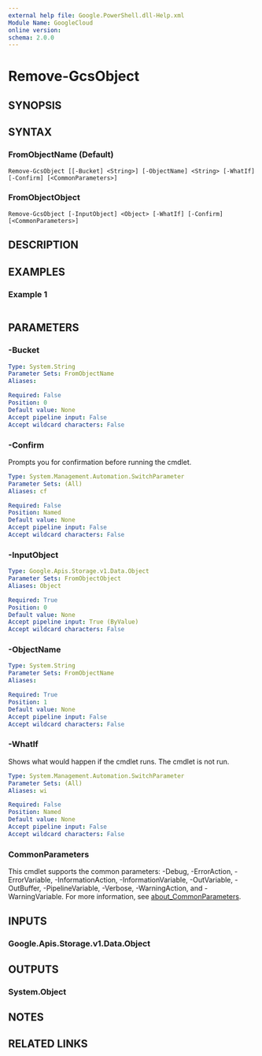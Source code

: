 ```yaml
---
external help file: Google.PowerShell.dll-Help.xml
Module Name: GoogleCloud
online version:
schema: 2.0.0
---
```


# Remove-GcsObject

## SYNOPSIS


## SYNTAX

### FromObjectName (Default)
```
Remove-GcsObject [[-Bucket] <String>] [-ObjectName] <String> [-WhatIf] [-Confirm] [<CommonParameters>]
```

### FromObjectObject
```
Remove-GcsObject [-InputObject] <Object> [-WhatIf] [-Confirm] [<CommonParameters>]
```

## DESCRIPTION


## EXAMPLES

### Example 1
```powershell

```



## PARAMETERS

### -Bucket


```yaml
Type: System.String
Parameter Sets: FromObjectName
Aliases:

Required: False
Position: 0
Default value: None
Accept pipeline input: False
Accept wildcard characters: False
```

### -Confirm
Prompts you for confirmation before running the cmdlet.

```yaml
Type: System.Management.Automation.SwitchParameter
Parameter Sets: (All)
Aliases: cf

Required: False
Position: Named
Default value: None
Accept pipeline input: False
Accept wildcard characters: False
```

### -InputObject


```yaml
Type: Google.Apis.Storage.v1.Data.Object
Parameter Sets: FromObjectObject
Aliases: Object

Required: True
Position: 0
Default value: None
Accept pipeline input: True (ByValue)
Accept wildcard characters: False
```

### -ObjectName


```yaml
Type: System.String
Parameter Sets: FromObjectName
Aliases:

Required: True
Position: 1
Default value: None
Accept pipeline input: False
Accept wildcard characters: False
```

### -WhatIf
Shows what would happen if the cmdlet runs.
The cmdlet is not run.

```yaml
Type: System.Management.Automation.SwitchParameter
Parameter Sets: (All)
Aliases: wi

Required: False
Position: Named
Default value: None
Accept pipeline input: False
Accept wildcard characters: False
```

### CommonParameters
This cmdlet supports the common parameters: -Debug, -ErrorAction, -ErrorVariable, -InformationAction, -InformationVariable, -OutVariable, -OutBuffer, -PipelineVariable, -Verbose, -WarningAction, and -WarningVariable. For more information, see [about_CommonParameters](http://go.microsoft.com/fwlink/?LinkID=113216).

## INPUTS

### Google.Apis.Storage.v1.Data.Object

## OUTPUTS

### System.Object
## NOTES

## RELATED LINKS
